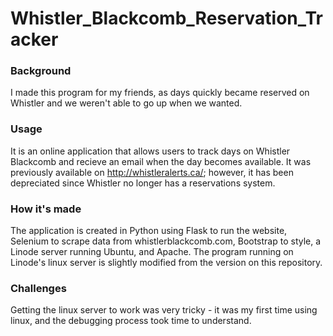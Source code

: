 # Whistler_Blackcomb_Reservation_Tracker

### Background
I made this program for my friends, as days quickly became reserved on Whistler and we weren't able to go up when we wanted. 


### Usage
It is an online application that allows users to track days on Whistler Blackcomb and recieve an email when the day becomes available.
It was previously available on http://whistleralerts.ca/; however, it has been depreciated since Whistler no longer has a reservations system.

### How it's made
The application is created in Python using Flask to run the website, Selenium to scrape data from whistlerblackcomb.com, Bootstrap to style, a Linode server running Ubuntu, and Apache. The program running on Linode's linux server is slightly modified from the version on this repository.

### Challenges
Getting the linux server to work was very tricky - it was my first time using linux, and the debugging process took time to understand.
